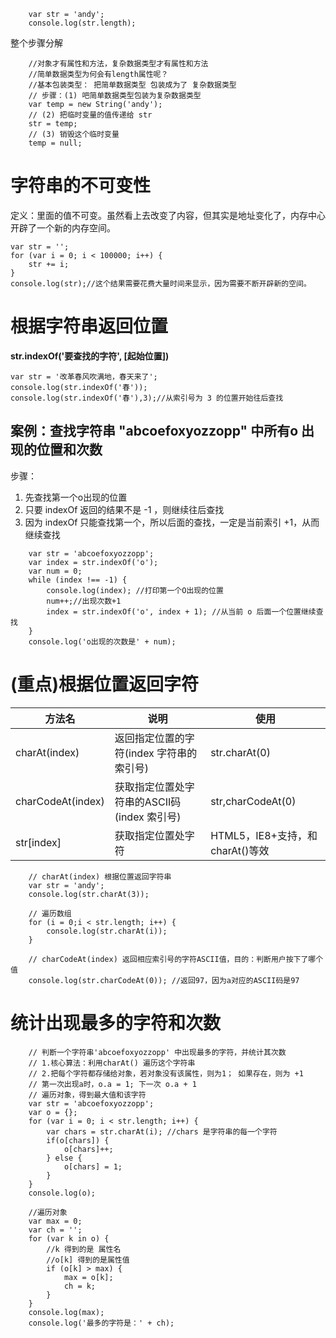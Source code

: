 ```
    var str = 'andy';
    console.log(str.length);

```

整个步骤分解

```
    //对象才有属性和方法，复杂数据类型才有属性和方法
    //简单数据类型为何会有length属性呢？ 
    //基本包装类型： 把简单数据类型 包装成为了 复杂数据类型
    // 步骤：(1) 吧简单数据类型包装为复杂数据类型
    var temp = new String('andy');
    // (2) 把临时变量的值传递给 str
    str = temp;
    // (3) 销毁这个临时变量
    temp = null;

```

# 字符串的不可变性

定义：里面的值不可变。虽然看上去改变了内容，但其实是地址变化了，内存中心开辟了一个新的内存空间。

```
var str = '';
for (var i = 0; i < 100000; i++) {
	str += i;
}
console.log(str);//这个结果需要花费大量时间来显示，因为需要不断开辟新的空间。
```

# 根据字符串返回位置

**str.indexOf('要查找的字符', [起始位置])**

```
var str = '改革春风吹满地，春天来了';
console.log(str.indexOf('春'));
console.log(str.indexOf('春'),3);//从索引号为 3 的位置开始往后查找
```

## 案例：查找字符串 "abcoefoxyozzopp" 中所有o 出现的位置和次数

步骤：

1. 先查找第一个o出现的位置
2. 只要 indexOf 返回的结果不是 -1 ，则继续往后查找
3. 因为 indexOf 只能查找第一个，所以后面的查找，一定是当前索引 +1，从而继续查找

```
    var str = 'abcoefoxyozzopp'; 
    var index = str.indexOf('o'); 
    var num = 0;
    while (index !== -1) {
        console.log(index); //打印第一个O出现的位置
        num++;//出现次数+1
        index = str.indexOf('o', index + 1); //从当前 o 后面一个位置继续查找   
    }
    console.log('o出现的次数是' + num);

```

# (重点)根据位置返回字符

| 方法名            | 说明                                        | 使用                            |
| ----------------- | ------------------------------------------- | ------------------------------- |
| charAt(index)     | 返回指定位置的字符(index 字符串的索引号)    | str.charAt(0)                   |
| charCodeAt(index) | 获取指定位置处字符串的ASCII码(index 索引号) | str,charCodeAt(0)               |
| str[index]        | 获取指定位置处字符                          | HTML5，IE8+支持，和charAt()等效 |



```
    // charAt(index) 根据位置返回字符串
    var str = 'andy';
    console.log(str.charAt(3));

    // 遍历数组
    for (i = 0;i < str.length; i++) {
        console.log(str.charAt(i));
    }
    
    // charCodeAt(index) 返回相应索引号的字符ASCII值，目的：判断用户按下了哪个值
    console.log(str.charCodeAt(0)); //返回97，因为a对应的ASCII码是97

```

# 统计出现最多的字符和次数

```
    // 判断一个字符串'abcoefoxyozzopp' 中出现最多的字符，并统计其次数
    // 1.核心算法：利用charAt() 遍历这个字符串
    // 2.把每个字符都存储给对象，若对象没有该属性，则为1； 如果存在，则为 +1
    // 第一次出现a时，o.a = 1; 下一次 o.a + 1
    // 遍历对象，得到最大值和该字符
    var str = 'abcoefoxyozzopp';
    var o = {};
    for (var i = 0; i < str.length; i++) {
        var chars = str.charAt(i); //chars 是字符串的每一个字符
        if(o[chars]) {
            o[chars]++;
        } else {
            o[chars] = 1;
        }
    }
    console.log(o);
    
    //遍历对象
    var max = 0;
    var ch = '';
    for (var k in o) {
        //k 得到的是 属性名
        //o[k] 得到的是属性值
        if (o[k] > max) {
            max = o[k];
            ch = k;
        }
    }
    console.log(max);
    console.log('最多的字符是：' + ch);

```

